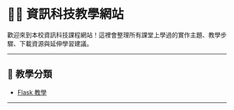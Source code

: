 # 👩‍🏫 資訊科技教學網站

歡迎來到本校資訊科技課程網站！這裡會整理所有課堂上學過的實作主題、教學步驟、下載資源與延伸學習建議。

---

## 📘 教學分類

- [Flask 教學](flask/index.md)

---
